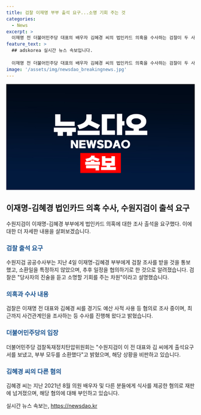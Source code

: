 ```yaml
---
title: 검찰 이재명 부부 출석 요구...소명 기회 주는 것
categories:
  - News
excerpt: >
  이재명 전 더불어민주당 대표의 배우자 김혜경 씨의 법인카드 의혹을 수사하는 검찰이 두 사람에게 출석을 요구했고, 공직선거법 위반 혐의로 이재명 전 대표와 김 씨를 조사할 예정이다. 더불어민주당 검찰독재정치탄압위원회는 이를 기어이 범죄자 낙인을 찍고 싶은 모양이라며 비판했다. 김 씨는 지난해 의원 배우자들에게 식사를 제공한 혐의로 재판을 받고 있으며, 검찰은 당사자의 진술을 듣고 소명할 예정이라고 밝혔다.
feature_text: >
  ## adskorea 실시간 뉴스 속보입니다.

  이재명 전 더불어민주당 대표의 배우자 김혜경 씨의 법인카드 의혹을 수사하는 검찰이 두 사람에게 출석을 요구했고, 공직선거법 위반 혐의로 이재명 전 대표와 김 씨를 조사할 예정이다. 더불어민주당 검찰독재정치탄압위원회는 이를 기어이 범죄자 낙인을 찍고 싶은 모양이라며 비판했다. 김 씨는 지난해 의원 배우자들에게 식사를 제공한 혐의로 재판을 받고 있으며, 검찰은 당사자의 진술을 듣고 소명할 예정이라고 밝혔다.
image: '/assets/img/newsdao_breakingnews.jpg'
---
```


<p><img src="/assets/img/newsdao_breakingnews.jpg" alt="adskorea 속보" /></p>

<h2 data-ke-size="size26">이재명-김혜경 법인카드 의혹 수사, 수원지검이 출석 요구</h2>

<p data-ke-size="size16">수원지검이 이재명-김혜경 부부에게 법인카드 의혹에 대한 조사 출석을 요구했다. 이에 대한 더 자세한 내용을 살펴보겠습니다.</p>

<h3><b><span style="color: #1a5490;">검찰 출석 요구</span></b></h3>

<p data-ke-size="size16">수원지검 공공수사부는 지난 4일 이재명-김혜경 부부에게 검찰 조사를 받을 것을 통보했고, 소환일을 특정하지 않았으며, 추후 일정을 협의하기로 한 것으로 알려졌습니다. 검찰은 "당사자의 진술을 듣고 소명할 기회를 주는 차원"이라고 설명했습니다.</p>

<h3><b><span style="color: #1a5490;">의혹과 수사 내용</span></b></h3>

<p data-ke-size="size16">검찰은 이재명 전 대표와 김혜경 씨를 경기도 예산 사적 사용 등 혐의로 조사 중이며, 최근까지 사건관계인을 조사하는 등 수사를 진행해 왔다고 밝혔습니다.</p>

<h3><b><span style="color: #1a5490;">더불어민주당의 입장</span></b></h3>

<p data-ke-size="size16">더불어민주당 검찰독재정치탄압위원회는 "수원지검이 이 전 대표와 김 씨에게 출석요구서를 보냈고, 부부 모두를 소환했다"고 밝혔으며, 해당 상황을 비판하고 있습니다.</p>

<h3><b><span style="color: #1a5490;">김혜경 씨의 다른 혐의</span></b></h3>

<p data-ke-size="size16">김혜경 씨는 지난 2021년 8월 의원 배우자 및 다른 분들에게 식사를 제공한 혐의로 재판에 넘겨졌으며, 해당 혐의에 대해 부인하고 있습니다.</p>
실시간 뉴스 속보는, <a href="https://newsdao.kr" rel="dofollow">https://newsdao.kr</a>


